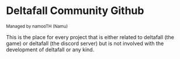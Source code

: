 # Deltafall Community Github
<sub>Managed by namooTH (Namu)</sub>

This is the place for every project that is either related to deltafall (the game) or deltafall (the discord server) but is not involved with the development of deltafall or any kind.
